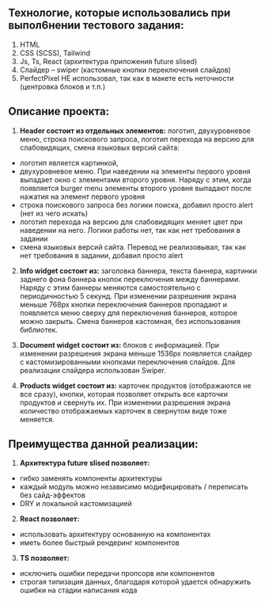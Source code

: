 ## Технологие, которые использовались при выпол6нении тестового задания:

1. HTML
2. CSS (SCSS), Tailwind
3. Js, Ts, React (архитектура приложения future slised)
4. Слайдер – swiper (кастомные кнопки переключения слайдов)
5. PerfectPixel НЕ использовал, так как в макете есть неточности (центровка блоков и т.п.)

## Описание проекта:

1. **Header состоит из отдельных элементов:** логотип, двухуровневое меню, строка поискового запроса, логотип перехода на версию для слабовидящих, смена языковых версий сайта:

- логотип является картинкой,
- двухуровневое меню. При наведении на элементы первого уровня выпадает окно с элементами второго уровня. Наряду с этим, когда появляется burger menu элементы второго уровня выпадают после нажатия на элемент первого уровня
- строка поискового запроса без логики поиска, добавил просто alert (нет из чего искать)
- логотип перехода на версию для слабовидящих меняет цвет при наведении на него. Логики работы нет, так как нет требования в задании
- смена языковых версий сайта. Перевод не реализовывал, так как нет требования в задании, добавил просто alert

2. **Info widget состоит из:** заголовка баннера, текста баннера, картинки заднего фона баннера кнопок переключения между баннерами. Наряду с этим баннеры меняются самостоятельно с периодичностью 5 секунд. При изменении разрешения экрана меньше 768px кнопки переключения баннеров пропадают и появляется меню сверху для переключения баннеров, которое можно закрыть. Смена баннеров кастомная, без использования библиотек.

3. **Document widget состоит из:** блоков с информацией. При изменении разрешения экрана меньше 1536px появляется слайдер с кастомизированными кнопками переключения слайдов. Для реализации слайдера использован Swiper.

4. **Products widget состоит из:** карточек продуктов (отображаются не все сразу), кнопки, которая позволяет открыть все карточки продуктов и свернуть их. При изменении разрешения экрана количество отображаемых карточек в свернутом виде тоже меняется.

## Преимущества данной реализации:

1. **Архитектура future slised позволяет:**

- гибко заменять компоненты архитектуры
- каждый модуль можно независимо модифицировать / переписать без сайд-эффектов
- DRY и локальной кастомизацией

2. **React позволяет:**

- использовать архитектуру основанную на компонентах
- иметь более быстрый рендеринг компонентов

3. **TS позволяет:**

- исключить ошибки передачи пропсорв или компонентов
- строгая типизация данных, благодаря которой удается обнаружить ошибки на стадии написания кода
